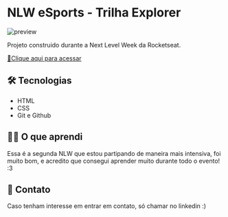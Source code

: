 # NLW eSports - Trilha Explorer

![preview](.github.projeto.png)

Projeto construido durante a Next Level Week da Rocketseat.

[🔗Clique aqui para acessar](p)

## 🛠 Tecnologias

- HTML
- CSS
- Git e Github

## 👨‍💻 O que aprendi

Essa é a segunda NLW que estou partipando de maneira mais intensiva, foi muito bom, e acredito que consegui aprender muito durante todo o evento! :3

## 💛 Contato

Caso tenham interesse em entrar em contato, só chamar no linkedin :)
